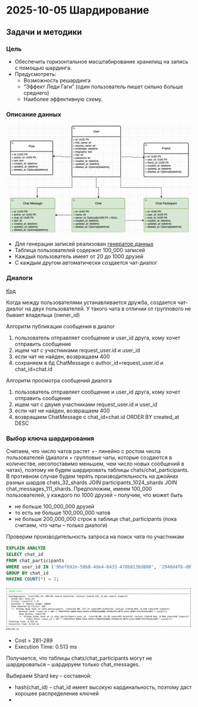 # 2025-10-05 Шардирование

## Задачи и методики

### Цель
- Обеспечить горизонтальное масштабирование хранилищ на запись с помощью шардинга.
- Предусмотреть:
  - Возможность решардинга
  - “Эффект Леди Гаги” (один пользователь пишет сильно больше среднего)
  - Наиболее эффективную схему.

### Описание данных

![DB Structure](./media/db.png)

- Для генерации записей реализован [генератор данных](https://github.com/Grin941/social-network/blob/main/src/data_generator/generator.py)
- Таблица пользователей содержит 100_000 записей
- Каждый пользователь имеет от 20 до 1000 друзей
- С каждым другом автоматически создается чат-диалог

### Диалоги

[Код](https://github.com/Grin941/social-network/blob/main/src/social_network/domain/services/chat.py)

Когда между пользователями устанавливается дружба,
создается чат-диалог на двух пользователей.
У такого чата в отличии от группового не бывает владельца (owner_id)

Алгоритм публикации сообщения в диалог
1. пользователь отправляет сообщение и user_id друга, кому хочет отправить сообщение
2. ищем чат с участниками request_user.id и user_id
3. если чат не найден, возвращаем 400
4. сохраняем в бд ChatMessage с author_id=request_user.id и chat_id=chat.id

Алгоритм просмотра сообщений диалога
1. пользователь отправляет сообщение и user_id друга, кому хочет отправить сообщение
2. ищем чат с двумя участниками request_user.id и user_id
3. если чат не найден, возвращаем 400
4. возвращаем ChatMessage с chat_id=chat.id ORDER BY created_at DESC

### Выбор ключа шардирования

Считаем, что число чатов растет +- линейно с ростом числа пользователей (диалоги + групповые чаты, которые создаются в количестве, несопоставимо меньшем, чем число новых сообщений в чатах), поэтому не будем шардировать таблицы chats/chat_participants.
В противном случае будем терять производительность на джойнах разных шардов chats_32_shards JOIN participants_1024_shards JOIN chat_messages_111_shards.
Предположим, имеем 100_000 пользователей, у каждого по 1000 друзей – получим, что может быть
 - не больше 100_000_000 друзей
 - то есть не больше 100_000_000 чатов
 - не больше 200_000_000 строк в таблице chat_participants (пока считаем, что чаты – только диалоги)

Проверим производительность запроса на поиск чата по участникам
```sql
EXPLAIN ANALYZE
SELECT chat_id
FROM chat_participants
WHERE user_id IN ('9bef692e-50b8-4de4-8433-478b8136d880', '2940d4f8-d073-414a-8389-e9479ed3cc05')
GROUP BY chat_id
HAVING COUNT(*) = 2;
```

![Chat Participants Cost](./media/db-index.png)

- Cost = 281-289
- Execution Time: 0.513 ms

Получается, что таблицы chats/chat_participants могут не шардироваться – шардируем только chat_messages.

Выбираем Shard key – составной:
 - hash(chat_id) – chat_id имеет высокую кардинальность, поэтому даст хорошее распределение ключей
 -
